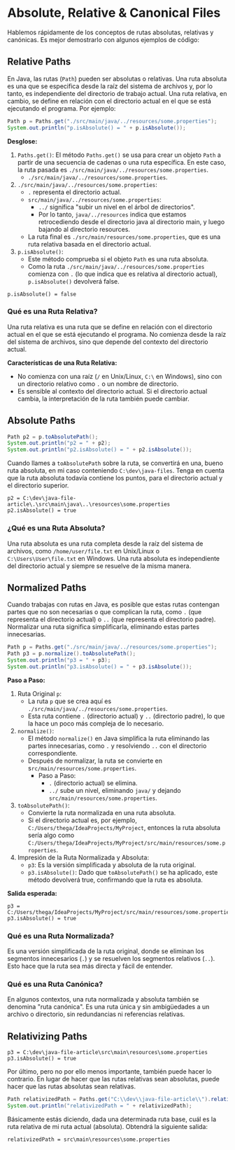 # Absolute, Relative & Canonical Files

Hablemos rápidamente de los conceptos de rutas absolutas, relativas y canónicas. Es mejor demostrarlo con algunos ejemplos de código:

## Relative Paths

En Java, las rutas (`Path`) pueden ser absolutas o relativas. Una ruta absoluta es una que se especifica desde la raíz del sistema de archivos y, por lo tanto, es independiente del directorio de trabajo actual. Una ruta relativa, en cambio, se define en relación con el directorio actual en el que se está ejecutando el programa. Por ejemplo:

```java
Path p = Paths.get("./src/main/java/../resources/some.properties");
System.out.println("p.isAbsolute() = " + p.isAbsolute());
```

**Desglose:**

1. `Paths.get()`: El método `Paths.get()` se usa para crear un objeto `Path` a partir de una secuencia de cadenas o una ruta específica. En este caso, la ruta pasada es `./src/main/java/../resources/some.properties`.
    - `./src/main/java/../resources/some.properties`.
2. `./src/main/java/../resources/some.properties`:
    - `.` representa el directorio actual.
    - `src/main/java/../resources/some.properties`:
        -  `../` significa "subir un nivel en el árbol de directorios".
        - Por lo tanto, `java/../resources` indica que estamos retrocediendo desde el directorio java al directorio main, y luego bajando al directorio resources.
    - La ruta final es `./src/main/resources/some.properties`, que es una ruta relativa basada en el directorio actual.
3. `p.isAbsolute()`:
    - Este método comprueba si el objeto `Path` es una ruta absoluta.
    - Como la ruta `./src/main/java/../resources/some.properties` comienza con `.` (lo que indica que es relativa al directorio actual), `p.isAbsolute()` devolverá false.

```text
p.isAbsolute() = false
```

### Qué es una Ruta Relativa?

Una ruta relativa es una ruta que se define en relación con el directorio actual en el que se está ejecutando el programa. No comienza desde la raíz del sistema de archivos, sino que depende del contexto del directorio actual.

**Características de una Ruta Relativa:**

- No comienza con una raíz (`/` en Unix/Linux, `C:\` en Windows), sino con un directorio relativo como `.` o un nombre de directorio.
- Es sensible al contexto del directorio actual. Si el directorio actual cambia, la interpretación de la ruta también puede cambiar.

## Absolute Paths

```java
Path p2 = p.toAbsolutePath();
System.out.println("p2 = " + p2);
System.out.println("p2.isAbsolute() = " + p2.isAbsolute());
```
Cuando llames a `toAbsolutePath` sobre la ruta, se convertirá en una, bueno ruta absoluta, en mi caso conteniendo `C:\dev\java-files`. Tenga en cuenta que la ruta absoluta todavía contiene los puntos, para el directorio actual y el directorio superior.

```text
p2 = C:\dev\java-file-article\.\src\main\java\..\resources\some.properties
p2.isAbsolute() = true
```

### ¿Qué es una Ruta Absoluta?

Una ruta absoluta es una ruta completa desde la raíz del sistema de archivos, como `/home/user/file.txt` en Unix/Linux o `C:\Users\User\file.txt` en Windows. Una ruta absoluta es independiente del directorio actual y siempre se resuelve de la misma manera.

## Normalized Paths

Cuando trabajas con rutas en Java, es posible que estas rutas contengan partes que no son necesarias o que complican la ruta, como `.` (que representa el directorio actual) o `..` (que representa el directorio padre). Normalizar una ruta significa simplificarla, eliminando estas partes innecesarias.

```java
Path p = Paths.get("./src/main/java/../resources/some.properties");
Path p3 = p.normalize().toAbsolutePath();
System.out.println("p3 = " + p3);
System.out.println("p3.isAbsolute() = " + p3.isAbsolute());
```

**Paso a Paso:**

1. Ruta Original `p`:
    - La ruta `p` que se crea aquí es `./src/main/java/../resources/some.properties`.
    - Esta ruta contiene `.` (directorio actual) y `..` (directorio padre), lo que la hace un poco más compleja de lo necesario.
2. `normalize()`:
    - El método `normalize()` en Java simplifica la ruta eliminando las partes innecesarias, como `.` y resolviendo `..` con el directorio correspondiente.
    - Después de normalizar, la ruta se convierte en s`rc/main/resources/some.properties`.
        -  Paso a Paso:
            - `.` (directorio actual) se elimina.
            - `../` sube un nivel, eliminando `java/` y dejando `src/main/resources/some.properties`.
3. `toAbsolutePath()`:
    - Convierte la ruta normalizada en una ruta absoluta.
    - Si el directorio actual es, por ejemplo, `C:/Users/thega/IdeaProjects/MyProject`, entonces la ruta absoluta sería algo como `C:/Users/thega/IdeaProjects/MyProject/src/main/resources/some.properties`.
4. Impresión de la Ruta Normalizada y Absoluta:
    - `p3`: Es la versión simplificada y absoluta de la ruta original.
    - `p3.isAbsolute()`: Dado que `toAbsolutePath()` se ha aplicado, este método devolverá true, confirmando que la ruta es absoluta.

**Salida esperada:**

```text
p3 = C:/Users/thega/IdeaProjects/MyProject/src/main/resources/some.properties
p3.isAbsolute() = true
```

### Qué es una Ruta Normalizada?

Es una versión simplificada de la ruta original, donde se eliminan los segmentos innecesarios (`.`) y se resuelven los segmentos relativos (`..`). Esto hace que la ruta sea más directa y fácil de entender.

### Qué es una Ruta Canónica?

En algunos contextos, una ruta normalizada y absoluta también se denomina "ruta canónica". Es una ruta única y sin ambigüedades a un archivo o directorio, sin redundancias ni referencias relativas.

## Relativizing Paths

```text
p3 = C:\dev\java-file-article\src\main\resources\some.properties
p3.isAbsolute() = true
```

Por último, pero no por ello menos importante, también puede hacer lo contrario. En lugar de hacer que las rutas relativas sean absolutas, puede hacer que las rutas absolutas sean relativas.

```java
Path relativizedPath = Paths.get("C:\\dev\\java-file-article\\").relativize(p3);
System.out.println("relativizedPath = " + relativizedPath);
```

Básicamente estás diciendo, dada una determinada ruta base, cuál es la ruta relativa de mi ruta actual (absoluta). Obtendrá la siguiente salida:

```text
relativizedPath = src\main\resources\some.properties
```